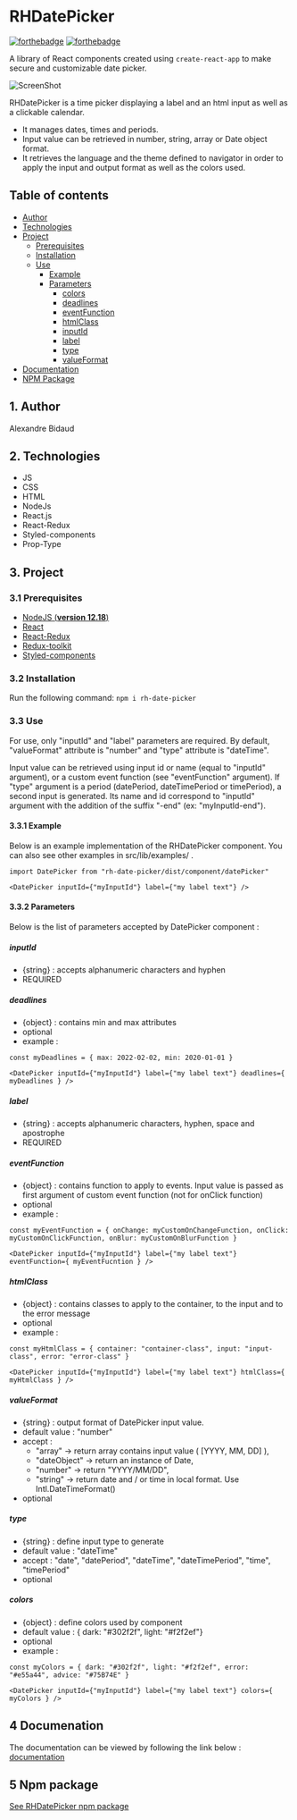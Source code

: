 # RHDatePicker 
[![forthebadge](https://alxbdo.github.io/RHDatePicker/src/img/made-with-react.svg)](https://forthebadge.com) 
[![forthebadge](https://alxbdo.github.io/RHDatePicker/src/img/use-react-redux.svg)](https://forthebadge.com)


A library of React components created using `create-react-app` to make secure and customizable date picker.

![ScreenShot](https://alxbdo.github.io/RHDatePicker/src/img/DatePickerPresentation.gif)

RHDatePicker is a time picker displaying a label and an html input as well as a clickable calendar. 
 * It manages dates, times and periods. 
 * Input value can be retrieved in number, string, array or Date object format. 
 * It retrieves the language and the theme defined to navigator in order to apply the input and output format as well as the colors used.


## Table of contents 

* [Author](#1-author)
* [Technologies](#2-technologies)
* [Project](#3-project)
    * [Prerequisites](#31-prerequisites) 
    * [Installation](#32-installation) 
    * [Use](#33-use)
        * [Example](#331-example) 
        * [Parameters](#332-parameters)
            * [colors](#colors) 
            * [deadlines](#deadlines) 
            * [eventFunction](#eventfunction)
            * [htmlClass](#htmlclass)
            * [inputId](#inputid) 
            * [label](#label) 
            * [type](#type) 
            * [valueFormat](#valueformat) 
* [Documentation](#4-documenation) 
* [NPM Package](#5-npm-package)


## 1. Author

Alexandre Bidaud


## 2. Technologies

- JS 
- CSS 
- HTML 
- NodeJs
- React.js 
- React-Redux 
- Styled-components 
- Prop-Type 


## 3. Project

### 3.1 Prerequisites

- [NodeJS (**version 12.18**)](https://nodejs.org/en/)
- [React](https://reactjs.org/) 
- [React-Redux](https://react-redux.js.org/introduction/getting-started) 
- [Redux-toolkit](https://redux-toolkit.js.org/introduction/getting-started) 
- [Styled-components](https://styled-components.com/) 


### 3.2 Installation

Run the following command:
`npm i rh-date-picker`


### 3.3 Use 

For use, only "inputId" and "label" parameters are required. By default, "valueFormat" attribute is "number" and "type" attribute is "dateTime". 

Input value can be retrieved using input id or name (equal to "inputId" argument), or a custom event function (see "eventFunction" argument). If "type" argument is a period (datePeriod, dateTimePeriod or timePeriod), a second input is generated. Its name and id correspond to "inputId" argument with the addition of the suffix "-end" (ex: "myInputId-end").


#### 3.3.1 Example 

Below is an example implementation of the RHDatePicker component. You can also see other examples in src/lib/examples/ .

`import DatePicker from "rh-date-picker/dist/component/datePicker"`

`<DatePicker inputId={"myInputId"} label={"my label text"} />`


#### 3.3.2 Parameters 

Below is the list of parameters accepted by DatePicker component : 

##### inputId 

* {string} : accepts alphanumeric characters and hyphen 
* REQUIRED 


##### deadlines 

* {object} : contains min and max attributes 
* optional 
* example : 

`const myDeadlines = { max: 2022-02-02, min: 2020-01-01 }` 

`<DatePicker inputId={"myInputId"} label={"my label text"} deadlines={ myDeadlines } />` 



##### label 

* {string} : accepts alphanumeric characters, hyphen, space and apostrophe 
* REQUIRED 


##### eventFunction

* {object} : contains function to apply to events. Input value is passed as first argument of custom event function (not for onClick function)
* optional 
* example :  

`const myEventFunction = { onChange: myCustomOnChangeFunction, onClick: myCustomOnClickFunction, onBlur: myCustomOnBlurFunction }` 

`<DatePicker inputId={"myInputId"} label={"my label text"} eventFunction={ myEventFucntion } />` 



##### htmlClass 

* {object} : contains classes to apply to the container, to the input and to the error message 
* optional 
* example :  

`const myHtmlClass = { container: "container-class", input: "input-class", error: "error-class" }` 

`<DatePicker inputId={"myInputId"} label={"my label text"} htmlClass={ myHtmlClass } />` 



##### valueFormat 

* {string} : output format of DatePicker input value.  
* default value : "number" 
* accept : 
    * "array" -> return array contains input value ( [YYYY, MM, DD] ), 
    * "dateObject" -> return an instance of Date, 
    * "number" -> return "YYYY/MM/DD", 
    * "string" -> return date and / or time in local format. Use Intl.DateTimeFormat()
* optional 



##### type 

* {string} : define input type to generate 
* default value : "dateTime" 
* accept : "date", "datePeriod", "dateTime", "dateTimePeriod", "time", "timePeriod" 
* optional 



##### colors 

* {object} : define colors used by component 
* default value : { dark: "#302f2f", light: "#f2f2ef"}
* optional 
* example : 

`const myColors = { dark: "#302f2f", light: "#f2f2ef", error: "#e55a44", advice: "#75B74E" }` 

`<DatePicker inputId={"myInputId"} label={"my label text"} colors={ myColors } />`  



## 4 Documenation

The documentation can be viewed by following the link below : [documentation](https://alxbdo.github.io/RHDatePicker/docs/index.html) 


## 5 Npm package 

[See RHDatePicker npm package](https://www.npmjs.com/package/rh-date-picker)
